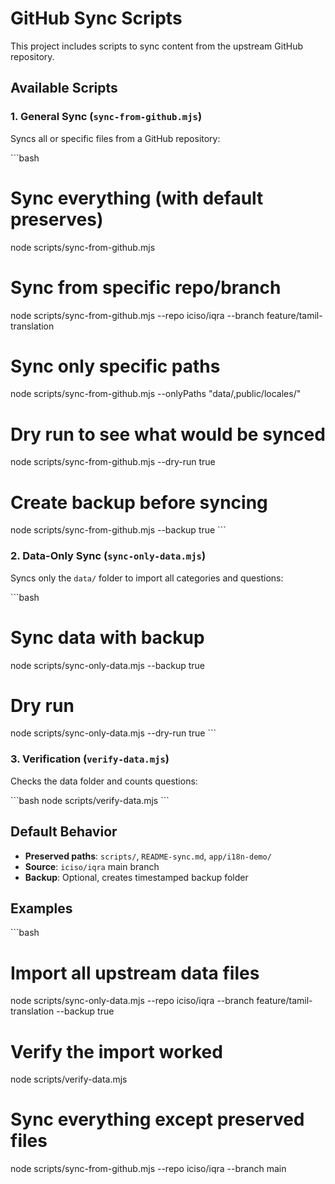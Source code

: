 # GitHub Sync Scripts

This project includes scripts to sync content from the upstream GitHub repository.

## Available Scripts

### 1. General Sync (`sync-from-github.mjs`)

Syncs all or specific files from a GitHub repository:

\`\`\`bash
# Sync everything (with default preserves)
node scripts/sync-from-github.mjs

# Sync from specific repo/branch
node scripts/sync-from-github.mjs --repo iciso/iqra --branch feature/tamil-translation

# Sync only specific paths
node scripts/sync-from-github.mjs --onlyPaths "data/,public/locales/"

# Dry run to see what would be synced
node scripts/sync-from-github.mjs --dry-run true

# Create backup before syncing
node scripts/sync-from-github.mjs --backup true
\`\`\`

### 2. Data-Only Sync (`sync-only-data.mjs`)

Syncs only the `data/` folder to import all categories and questions:

\`\`\`bash
# Sync data with backup
node scripts/sync-only-data.mjs --backup true

# Dry run
node scripts/sync-only-data.mjs --dry-run true
\`\`\`

### 3. Verification (`verify-data.mjs`)

Checks the data folder and counts questions:

\`\`\`bash
node scripts/verify-data.mjs
\`\`\`

## Default Behavior

- **Preserved paths**: `scripts/`, `README-sync.md`, `app/i18n-demo/`
- **Source**: `iciso/iqra` main branch
- **Backup**: Optional, creates timestamped backup folder

## Examples

\`\`\`bash
# Import all upstream data files
node scripts/sync-only-data.mjs --repo iciso/iqra --branch feature/tamil-translation --backup true

# Verify the import worked
node scripts/verify-data.mjs

# Sync everything except preserved files
node scripts/sync-from-github.mjs --repo iciso/iqra --branch main

